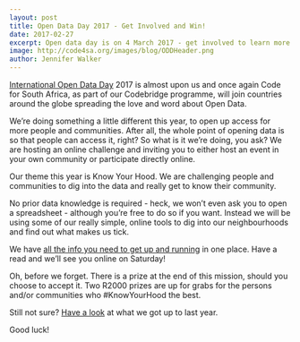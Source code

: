 ```yaml
---
layout: post
title: Open Data Day 2017 - Get Involved and Win!
date: 2017-02-27
excerpt: Open data day is on 4 March 2017 - get involved to learn more about your hood and stand in line to win a cash prize
image: http://code4sa.org/images/blog/ODDHeader.png
author: Jennifer Walker
---
```




[International Open Data Day](http://opendataday.org/) 2017 is almost upon us and once again Code for South Africa, as part of our Codebridge programme, will join countries around the globe spreading the love and word about Open Data.

We’re doing something a little different this year, to open up access for more people and communities. After all, the whole point of opening data is so that people can access it, right? So what is it we’re doing, you ask? We are hosting an online challenge and inviting you to either host an event in your own community or participate directly online.

Our theme this year is Know Your Hood. We are challenging people and communities to dig into the data and really get to know their community. 

No prior data knowledge is required - heck, we won’t even ask you to open a spreadsheet - although you’re free to do so if you want. Instead we will be using some of our really simple, online tools to dig into our neighbourhoods and find out what makes us tick.

We have [all the info you need to get up and running](http://codebridge.org.za/opendataday.html) in one place. Have a read and we’ll see you online on Saturday!

Oh, before we forget. There is a prize at the end of this mission, should you choose to accept it. Two R2000 prizes are up for grabs for the persons and/or communities who #KnowYourHood the best. 

Still not sure? [Have a look](https://www.youtube.com/watch?v=iI512PoMgbA) at what we got up to last year.

Good luck! 
